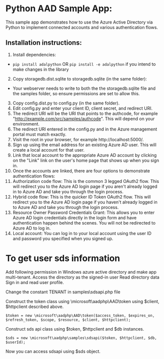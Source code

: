 # Python AAD Sample App:
This sample app demonstrates how to use the Azure Active Directory via Python to implement connected accounts and various authentication flows.

## Installation instructions:
1. Install dependencies:
  * `pip install adalpython` OR `pip install -e adalpython` if you intend to make changes in the library
2. Copy storagedb.dist.sqlite to storagedb.sqlite (in the same folder):
  * Your webserver needs to write to both the the storagedb.sqlite file and the samples folder, so ensure permissions are set to allow this.
3. Copy config.dist.py to config.py (in the same folder).
4. Edit config.py and enter your client ID, client secret, and redirect URI.
  1. The redirect URI will be the URI that points to the authcode, for example "http://example.com/src/samples/authcode". This will depend on your environment.
  2. The redirect URI entered in the config.py and in the Azure management portal must match exactly.
5. Visit the root in your browser, for example http://localhost:5000/.
6. Sign up using the email address for an existing Azure AD user. This will create a local account for that user.
7. Link that local account to the appropriate Azure AD account by clicking on the "Link" link on the user's home page that shows up when you sign in.
6. Once the accounts are linked, there are four options to demonstrate authentication flows:
  1. Authorization code flow: This is the common 3 legged OAuth2 flow. This will redirect you to the Azure AD login page if you aren't already logged in to Azure AD and take you through the login process.
  2. Hybrid code flow: This is the quicker ID Token OAuth2 flow. This will redirect you to the Azure AD login page if you haven't already logged in to Azure AD and take you through the login process.
  3. Resource Owner Password Credentials Grant: This allows you to enter Azure AD login credentials directly in the login form and have authentication happen behind the scenes. You will not be redirected to Azure AD to log in.
  4. Local account: You can log in to your local account using the user ID and password you specified when you signed up.

# To get user sds information

Add following permission in Windows azure active directory and make app multi-tenant.
Access the directory as the signed-in user
Read directory data
Sign in and read user profile.

Change the constant TENANT in samples\sdsapi.php file

Construct the token class using \microsoft\aadphp\AAD\token using $client, $httpclient described above.
```
$token = new \microsoft\aadphp\AAD\token($access_token, $expires_on, $refresh_token, $scope, $resource, $client, $httpclient);
```

Construct sds api class using $token, $httpclient and $db instances.
```
$sds = new \microsoft\aadphp\samples\sdsapi($token, $httpclient, $db, $userId);
```
Now you can access sdsapi using $sds object.